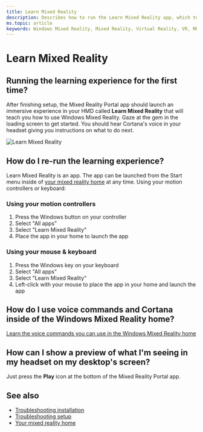 ```yaml
---
title: Learn Mixed Reality
description: Describes how to run the Learn Mixed Reality app, which teaches you how to use and navigate Windows Mixed Reality.
ms.topic: article
keywords: Windows Mixed Reality, Mixed Reality, Virtual Reality, VR, MR, Tutorial, Get started
---
```



# Learn Mixed Reality

## Running the learning experience for the first time?

After finishing setup, the Mixed Reality Portal app should launch an immersive experience in your HMD called **Learn Mixed Reality** that will teach you how to use Windows Mixed Reality. Gaze at the gem in the loading screen to get started. You should hear Cortana's voice in your headset giving you instructions on what to do next.

![Learn Mixed Reality](images/file-learnmixedrealitystart.png)

## How do I re-run the learning experience?

Learn Mixed Reality is an app. The app can be launched from the Start menu inside of [your mixed reality home](your-mixed-reality-home.md) at any time. Using your motion controllers or keyboard:

### Using your motion controllers
1. Press the Windows button on your controller
2. Select "All apps"
3. Select "Learn Mixed Reality"
4. Place the app in your home to launch the app

### Using your mouse & keyboard
1. Press the Windows key on your keyboard
2. Select "All apps"
3. Select "Learn Mixed Reality"
4. Left-click with your mouse to place the app in your home and launch the app

## How do I use voice commands and Cortana inside of the Windows Mixed Reality home?

[Learn the voice commands you can use in the Windows Mixed Reality home](https://support.microsoft.com/en-us/help/4041322/windows-10-speech-in-windows-mixed-reality)

## How can I show a preview of what I'm seeing in my headset on my desktop's screen?

Just press the **Play** icon at the bottom of the Mixed Reality Portal app.

## See also

* [Troubleshooting installation](Common-installation-error-messages.md)
* [Troubleshooting setup](set-up-questions.md)
* [Your mixed reality home](your-mixed-reality-home.md)
